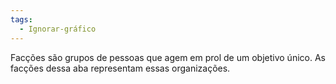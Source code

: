 ```yaml
---
tags:
  - Ignorar-gráfico
---
```

Facções são grupos de pessoas que agem em prol de um objetivo único. As facções dessa aba representam essas organizações.